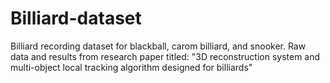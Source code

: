 # Billiard-dataset
Billiard recording dataset for blackball, carom billiard, and snooker. Raw data and results from research paper titled: "3D reconstruction system and multi-object local tracking algorithm designed for billiards"
